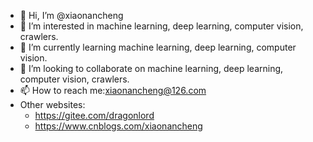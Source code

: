 - 👋 Hi, I’m @xiaonancheng
- 👀 I’m interested in machine learning, deep learning, computer vision, crawlers.
- 🌱 I’m currently learning machine learning, deep learning, computer vision.
- 💞️ I’m looking to collaborate on machine learning, deep learning, computer vision, crawlers.
- 📫 How to reach me:xiaonancheng@126.com
- Other websites:
  - https://gitee.com/dragonlord
  - https://www.cnblogs.com/xiaonancheng

<!---
xiaonancheng/xiaonancheng is a ✨ special ✨ repository because its `README.md` (this file) appears on your GitHub profile.
You can click the Preview link to take a look at your changes.
--->
